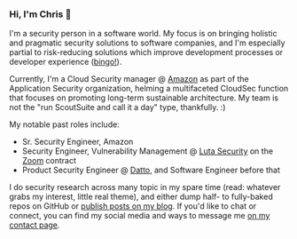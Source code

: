 ### Hi, I'm Chris 👋

I'm a security person in a software world. My focus is on bringing holistic and pragmatic security solutions to software companies, and I'm especially partial to risk-reducing solutions which improve development processes or developer experience ([bingo!](https://github.com/swagitda/infosec-buzzword-bingo)).

Currently, I'm a Cloud Security manager @ [Amazon](https://www.aboutamazon.com/our-company) as part of the Application Security organization, helming a multifaceted CloudSec function that focuses on promoting long-term sustainable architecture. My team is not the "run ScoutSuite and call it a day" type, thankfully. :)

My notable past roles include:
- Sr. Security Engineer, Amazon
- Security Engineer, Vulnerability Management @ [Luta Security](https://www.lutasecurity.com/) on the [Zoom](https://zoom.us/) contract
- Product Security Engineer @ [Datto](https://datto.com), and Software Engineer before that

I do security research across many topic in my spare time (read: whatever grabs my interest, little real theme), and either dump half- to fully-baked repos on GitHub or [publish posts on my blog](https://chris.partridge.tech/). If you'd like to chat or connect, you can find my social media and ways to message me [on my contact page](https://chris.partridge.tech/contact/).
